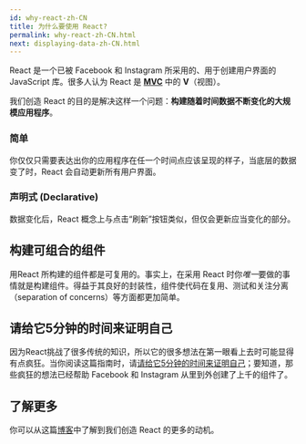```yaml
---
id: why-react-zh-CN
title: 为什么要使用 React?
permalink: why-react-zh-CN.html
next: displaying-data-zh-CN.html
---
```

React 是一个已被 Facebook 和 Instagram 所采用的、用于创建用户界面的 JavaScript 库。很多人认为 React 是 **[MVC](https://en.wikipedia.org/wiki/Model%E2%80%93view%E2%80%93controller)** 中的 **V**（视图）。

我们创造 React 的目的是解决这样一个问题：**构建随着时间数据不断变化的大规模应用程序**。

### 简单

你仅仅只需要表达出你的应用程序在任一个时间点应该呈现的样子，当底层的数据变了时，React 会自动更新所有用户界面。

### 声明式 (Declarative)

数据变化后，React 概念上与点击“刷新”按钮类似，但仅会更新应当变化的部分。

## 构建可组合的组件

用React 所构建的组件都是可复用的。事实上，在采用 React 时你*唯一*要做的事情就是构建组件。得益于其良好的封装性，组件使代码在复用、测试和关注分离（separation of concerns）等方面都更加简单。

## 请给它5分钟的时间来证明自己

因为React挑战了很多传统的知识，所以它的很多想法在第一眼看上去时可能显得有点疯狂。当你阅读这篇指南时，请[请给它5分钟的时间来证明自己](https://signalvnoise.com/posts/3124-give-it-five-minutes)；要知道，那些疯狂的想法已经帮助 Facebook 和 Instagram 从里到外创建了上千的组件了。

## 了解更多

你可以从这篇[博客](/react/blog/2013/06/05/why-react.html)中了解到我们创造 React 的更多的动机。
